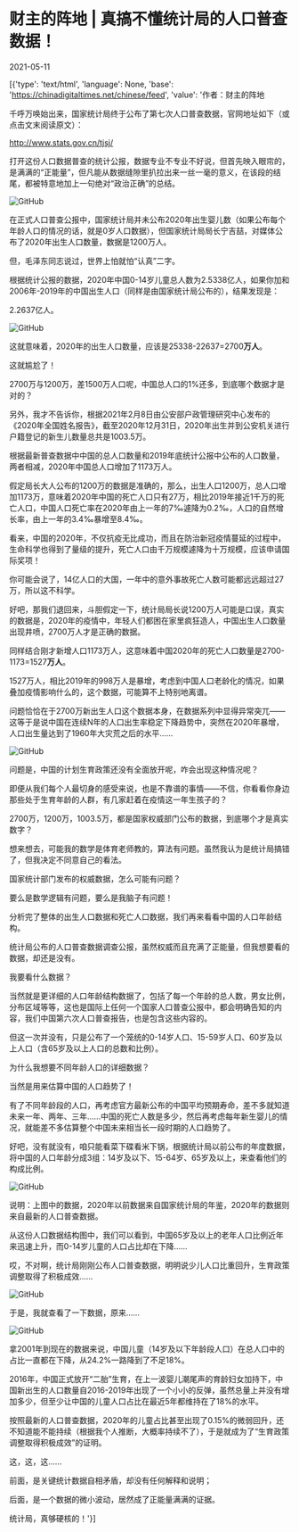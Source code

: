 # 财主的阵地 | 真搞不懂统计局的人口普查数据！

2021-05-11

[{'type': 'text/html', 'language': None, 'base': 'https://chinadigitaltimes.net/chinese/feed', 'value': '作者：财主的阵地

千呼万唤始出来，国家统计局终于公布了第七次人口普查数据，官网地址如下（或点击文末阅读原文）：

http://www.stats.gov.cn/tjsj/

打开这份人口数据普查的统计公报，数据专业不专业不好说，但首先映入眼帘的，是满满的“正能量”，但凡能从数据缝隙里扒拉出来一丝一毫的意义，在该段的结尾，都被特意地加上一句绝对“政治正确”的总结。

![GitHub](https://chinadigitaltimes.net/chinese/files/2021/05/post-665899-609afa2e865cc.png)

在正式人口普查公报中，国家统计局并未公布2020年出生婴儿数（如果公布每个年龄人口的情况的话，就是0岁人口数据），但国家统计局局长宁吉喆，对媒体公布了2020年出生人口数量，数据是1200万人。

但，毛泽东同志说过，世界上怕就怕“认真”二字。

根据统计公报的数据，2020年中国0-14岁儿童总人数为2.5338亿人，如果你加和2006年-2019年的中国出生人口（同样是由国家统计局公布的），结果发现是：

2.2637亿人。

![GitHub](https://chinadigitaltimes.net/chinese/files/2021/05/post-665899-609afa306401d.png)

这就意味着，2020年的出生人口数量，应该是25338-22637=2700**万人**。

这就尴尬了！

2700万与1200万，差1500万人口呢，中国总人口的1%还多，到底哪个数据才是对的？

另外，我才不告诉你，根据2021年2月8日由公安部户政管理研究中心发布的《2020年全国姓名报告》，截至2020年12月31日，2020年出生并到公安机关进行户籍登记的新生儿数量总共是1003.5万。

根据最新普查数据中中国的总人口数量和2019年底统计公报中公布的人口数量，两者相减，2020年中国总人口增加了1173万人。

假定局长大人公布的1200万的数据是准确的，那么，出生人口1200万，总人口增加1173万，意味着2020年中国的死亡人口只有27万，相比2019年接近1千万的死亡人口，中国人口死亡率在2020年由上一年的7‰遽降为0.2‰，人口的自然增长率，由上一年的3.4‰暴增至8.4‰。

看来，中国的2020年，不仅抗疫无比成功，而且在防治新冠疫情蔓延的过程中，生命科学也得到了量级的提升，死亡人口由千万规模遽降为十万规模，应该申请国际奖项！

你可能会说了，14亿人口的大国，一年中的意外事故死亡人数可能都远远超过27万，所以这不科学。

好吧，那我们退回来，斗胆假定一下，统计局局长说1200万人可能是口误，真实的数据是，2020年的疫情中，年轻人们都困在家里疯狂造人，中国出生人口数量出现井喷，2700万人才是正确的数据。

同样结合刚才新增人口1173万人，这意味着中国2020年的死亡人口数量是2700-1173=1527**万人**。

1527万人，相比2019年的998万人是暴增，考虑到中国人口老龄化的情况，如果叠加疫情影响什么的，这个数据，可能算不上特别地离谱。

问题恰恰在于2700万新出生人口这个数据本身，在数据系列中显得异常突兀——这等于是说中国在连续N年的人口出生率稳定下降趋势中，突然在2020年暴增，人口出生量达到了1960年大灾荒之后的水平……

![GitHub](https://chinadigitaltimes.net/chinese/files/2021/05/post-665899-609afa31e86b0.png)

问题是，中国的计划生育政策还没有全面放开呢，咋会出现这种情况呢？

即便从我们每个人最切身的感受来说，也是不靠谱的事情——不信，你看看你身边那些处于生育年龄的人群，有几家赶着在疫情这一年生孩子的？

2700万，1200万，1003.5万，都是国家权威部门公布的数据，到底哪个才是真实数字？

想来想去，可能我的数学是体育老师教的，算法有问题。虽然我认为是统计局搞错了，但我决定不同意自己的看法。

国家统计部门发布的权威数据，怎么可能有问题？

要么是数学逻辑有问题，要么是我脑子有问题！

分析完了整体的出生人口数据和死亡人口数据，我们再来看看中国的人口年龄结构。

统计局公布的人口普查数据调查公报，虽然权威而且充满了正能量，但我想要看的数据，却还是没有。

我要看什么数据？

当然就是更详细的人口年龄结构数据了，包括了每一个年龄的总人数，男女比例，分布区域等等，这也是国际上任何一个国家人口普查公报中，都会明确告知的内容，我们中国第六次人口普查报告，也是包含这些内容的。

但这一次并没有，只是公布了一个笼统的0-14岁人口、15-59岁人口、60岁及以上人口（含65岁及以上人口的总数和比例）。

为什么我想要不同年龄人口的详细数据？

当然是用来估算中国的人口趋势了！

有了不同年龄段的人口，再考虑官方最新公布的中国平均预期寿命，差不多就知道未来一年、两年、三年……中国的死亡人数是多少，然后再考虑每年新生婴儿的情况，就能差不多估算整个中国未来相当长一段时期的人口趋势了。

好吧，没有就没有，咱只能看菜下碟看米下锅，根据统计局以前公布的年度数据，将中国的人口年龄分成3组：14岁及以下、15-64岁、65岁及以上，来查看他们的构成比例。

![GitHub](https://chinadigitaltimes.net/chinese/files/2021/05/post-665899-609afa33c3b33.png)

说明：上图中的数据，2020年以前数据来自国家统计局的年鉴，2020年的数据则来自最新的人口普查数据。

从这份人口数据结构图中，我们可以看到，中国65岁及以上的老年人口比例近年来迅速上升，而0-14岁儿童的人口占比却在下降……

哎，不对啊，统计局刚刚公布人口普查数据，明明说少儿人口比重回升，生育政策调整取得了积极成效……

![GitHub](https://chinadigitaltimes.net/chinese/files/2021/05/post-665899-609afa35a5c44.png)

于是，我就查看了一下数据，原来……

![GitHub](https://chinadigitaltimes.net/chinese/files/2021/05/post-665899-609afa3780bc9.png)

拿2001年到现在的数据来说，中国儿童（14岁及以下年龄段人口）在总人口中的占比一直都在下降，从24.2%一路降到了不足18%。

2016年，中国正式放开“二胎”生育，在上一波婴儿潮尾声的育龄妇女加持下，中国新出生的人口数量自2016-2019年出现了一个小小的反弹，虽然总量上并没有增加多少，但至少让中国的儿童人口占比在最近5年都维持在了18%的水平。

按照最新的人口普查数据，2020年的儿童占比甚至出现了0.15%的微弱回升，还不知道能不能持续（根据我个人推断，大概率持续不了），于是就成为了“生育政策调整取得积极成效”的证明。

这，这，这……

前面，是关键统计数据自相矛盾，却没有任何解释和说明；

后面，是一个数据的微小波动，居然成了正能量满满的证据。

统计局，真够硬核的！'}]